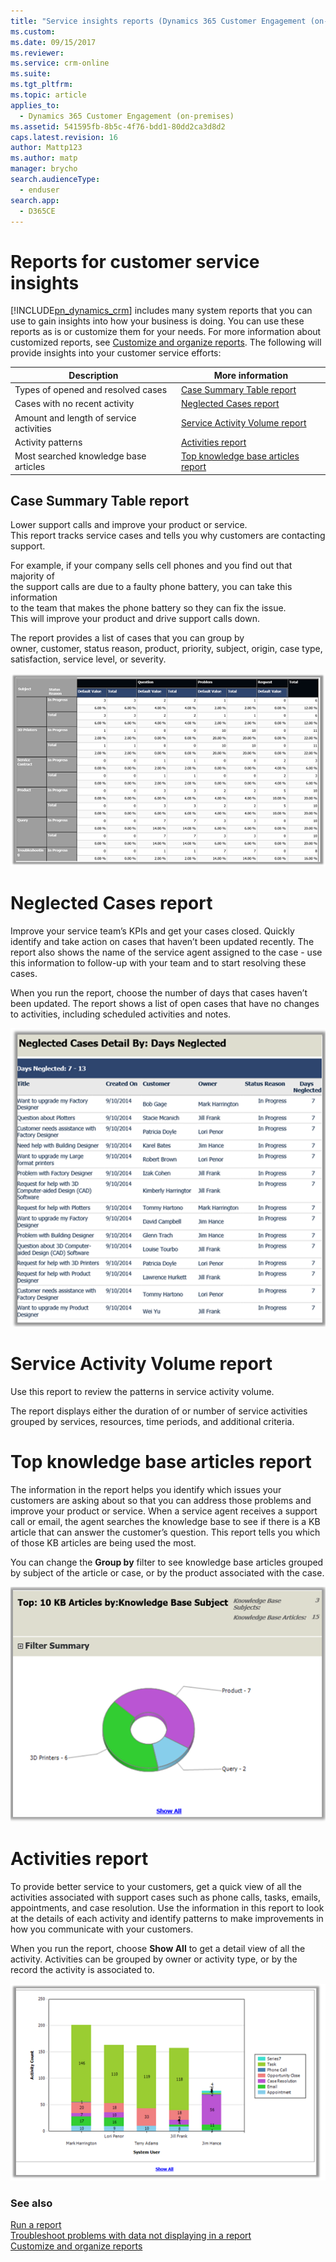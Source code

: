 ```yaml
---
title: "Service insights reports (Dynamics 365 Customer Engagement (on-premises)) | MicrosoftDocs"
ms.custom: 
ms.date: 09/15/2017
ms.reviewer: 
ms.service: crm-online
ms.suite: 
ms.tgt_pltfrm: 
ms.topic: article
applies_to: 
  - Dynamics 365 Customer Engagement (on-premises)
ms.assetid: 541595fb-8b5c-4f76-bdd1-80dd2ca3d8d2
caps.latest.revision: 16
author: Mattp123
ms.author: matp
manager: brycho
search.audienceType: 
  - enduser
search.app: 
  - D365CE
---
```

# Reports for customer service insights

[!INCLUDE[pn_dynamics_crm](../includes/pn-dynamics-crm.md)] includes many system reports that you can use to gain insights into how your business is doing. You can use these reports as is or customize them for your needs. For more information about customized reports, see [Customize and organize reports](../customize/customize-organize-reports.md). The following will provide insights into your customer service efforts: 

|Description|More information|  
|-----------------|----------------------|  
|Types of opened and resolved cases|[Case Summary Table report](../basics/service-insights-reports.md#BKMK_CaseSummary)|  
|Cases with no recent activity|[Neglected Cases report](../basics/service-insights-reports.md#BKMK_NeglectedCases)|  
|Amount and length of service activities|[Service Activity Volume report](../basics/service-insights-reports.md#BKMK_ServiceActivity)|  
|Activity patterns|[Activities report](#BKMK_Activities)|  
|Most searched knowledge base articles|[Top knowledge base articles report](../basics/service-insights-reports.md#BKMK_TopKB)|  


<a name="BKMK_CaseSummary"></a>  
## Case Summary Table report
Lower support calls and improve your product or service.   
This report tracks service cases and tells you why customers are contacting support.  
  
 For example, if your company sells cell phones and you find out that majority of   
the support calls are due to a faulty phone battery, you can take this information  
 to the team that makes the phone battery so they can fix the issue.   
This will improve your product and drive support calls down.  
  
 The report provides a list of cases that you can group by  
 owner, customer, status reason, product, priority, subject, origin, case type, satisfaction, service level, or severity.  
  
 ![Case Summary Table reportin Dynamics 365 Customer Engagement (on-premises)](../basics/media/case-summary-table-report.png "Case Summary Table reportin Dynamics 365 Customer Engagement (on-premises)")  

<a name="BKMK_NeglectedCases"></a>
# Neglected Cases report
Improve your service team’s KPIs and get your cases closed. Quickly identify and take action on cases that haven’t been updated recently. The report also shows the name of the service agent assigned to the case - use this information to follow-up with your team and to start resolving these cases.  
  
 When you run the report, choose the number of days that cases haven’t been updated. The report shows a list of open cases that have no changes to activities, including scheduled activities and notes.  
  
 ![Neglected Cases report in Dynamics 365 Customer Engagement (on-premises)](../basics/media/negected-cases-report.png "Neglected Cases report in Dynamics 365 Customer Engagement (on-premises)")  

<a name="BKMK_ServiceActivity"></a>
# Service Activity Volume report
Use this report to review the patterns in service activity volume.  
  
 The report displays either the duration of or number of service activities grouped by services, resources, time periods, and additional criteria.  
  
<a name="BKMK_TopKB"></a>
# Top knowledge base articles report
The information in the report helps you identify which issues your customers are asking about so that you can address those problems and improve your product or service. When a service agent receives a support call or email, the agent searches the knowledge base to see if there is a KB article that can answer the customer’s question. This report tells you which of those KB articles are being used the most.  
  
 You can change the **Group by** filter to see knowledge base articles grouped by subject of the article or case, or by the product associated with the case.  
  
 ![Report of  top knowledge base articles in Dynamics 365 Customer Engagement (on-premises)](../basics/media/top-kb-articles.png "Report of  top knowledge base articles in Dynamics 365 Customer Engagement (on-premises)")  
  
<a name="BKMK_Activities"></a>  
# Activities report
To provide better service to your customers, get a quick view of all the activities associated with support cases such as phone calls, tasks, emails, appointments, and case resolution.  Use the information in this report to look at the details of each activity and identify patterns to make improvements in how you communicate with your customers.  
  
 When you run the report, choose **Show All** to get a detail view of all the activity. Activities can be grouped by owner or activity type, or by the record the activity is associated to.  
  
 ![Exmple of an Activities Report in Dynamics 365 Customer Engagement (on-premises)](../basics/media/activities-report.png "Exmple of an Activities Report in Dynamics 365 Customer Engagement (on-premises)")  
 
### See also  
 [Run a report](../basics/run-report.md)   
 [Troubleshoot problems with data not displaying in a report](../basics/troubleshoot-reports.md)   
 [Customize and organize reports](../customize/customize-organize-reports.md)
